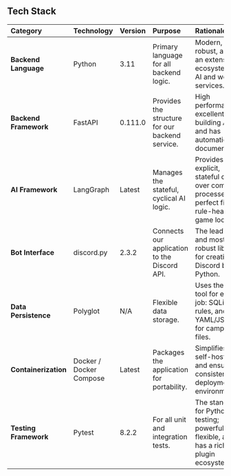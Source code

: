 ## Tech Stack

| Category | Technology | Version | Purpose | Rationale |
| :--- | :--- | :--- | :--- | :--- |
| **Backend Language** | Python | 3.11 | Primary language for all backend logic. | Modern, robust, and has an extensive ecosystem for AI and web services. |
| **Backend Framework**| FastAPI | 0.111.0 | Provides the structure for our backend service. | High performance, excellent for building APIs, and has automatic documentation. |
| **AI Framework** | LangGraph | Latest | Manages the stateful, cyclical AI logic. | Provides explicit, stateful control over complex processes, a perfect fit for a rule-heavy game loop. |
| **Bot Interface** | discord.py | 2.3.2 | Connects our application to the Discord API. | The leading and most robust library for creating Discord bots in Python. |
| **Data Persistence** | Polyglot | N/A | Flexible data storage. | Uses the best tool for each job: SQLite for rules, and YAML/JSON for campaign files. |
| **Containerization** | Docker / Docker Compose | Latest | Packages the application for portability. | Simplifies local self-hosting and ensures consistent deployment environments. |
| **Testing Framework**| Pytest | 8.2.2 | For all unit and integration tests. | The standard for Python testing; powerful, flexible, and has a rich plugin ecosystem. |